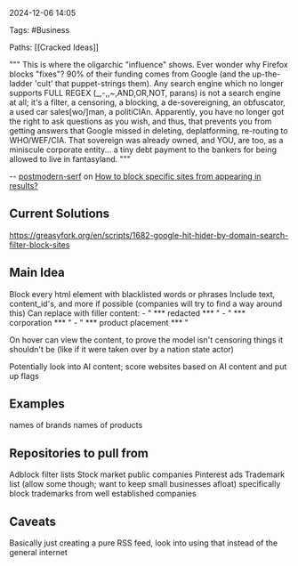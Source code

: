 2024-12-06 14:05

Tags: #Business 

Paths: [[Cracked Ideas]]

""" 
This is where the oligarchic "influence" shows. Ever wonder why Firefox blocks "fixes"? 90% of their funding comes from Google (and the up-the-ladder 'cult' that puppet-strings them). Any search engine which no longer supports FULL REGEX (_,-,,~,AND,OR,NOT, parans) is not a search engine at all; it's a filter, a censoring, a blocking, a de-sovereigning, an obfuscator, a used car sales[wo/]man, a politiCIAn. Apparently, you have no longer got the right to ask questions as you wish, and thus, that prevents you from getting answers that Google missed in deleting, deplatforming, re-routing to WHO/WEF/CIA. That sovereign was already owned, and YOU, are too, as a miniscule corporate entity... a tiny debt payment to the bankers for being allowed to live in fantasyland.
"""

-- [postmodern-serf](https://www.reddit.com/user/postmodern-serf/) on [How to block specific sites from appearing in results?](https://www.reddit.com/r/duckduckgo/comments/qdvj9t/how_to_block_specific_sites_from_appearing_in/)


## Current Solutions
https://greasyfork.org/en/scripts/1682-google-hit-hider-by-domain-search-filter-block-sites


## Main Idea
Block every html element with blacklisted words or phrases
	Include text, content_id's, and more if possible (companies will try to find a way around this)
	Can replace with filler content:
		- " *** redacted *** "
		- " *** corporation *** "
		- " *** product placement *** "

On hover can view the content, to prove the model isn't censoring things it shouldn't be (like if it were taken over by a nation state actor)

Potentially look into AI content; score websites based on AI content and put up flags
## Examples
names of brands
names of products

## Repositories to pull from
Adblock filter lists
Stock market public companies
Pinterest ads
Trademark list (allow some though; want to keep small businesses afloat)
	specifically block trademarks from well established companies



## Caveats
Basically just creating a pure RSS feed, look into using that instead of the general internet

